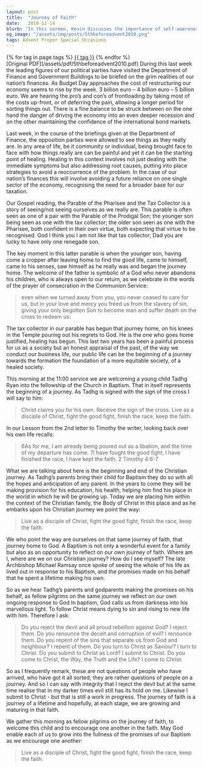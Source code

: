 ```yaml
---
layout: post
title:  "Journey of Faith"
date:   2010-11-14
blurb: "In this sermon, Kevin discusses the importance of self-awareness and honesty in both our personal and societal lives, drawing parallels between the state of the nation's finances and the parable of the Pharisee and the Tax Collector. He emphasizes the need for healing, not just addressing immediate symptoms but also root causes. The sermon also marks the baptism of a child, Tadhg Ryan, symbolizing the beginning of a spiritual journey."
og_image: "/assets/img/posts/5thbeforeadvent2010.png"
tags: Advent Proper Special_Occasions
---    
```

<div class="tag-pills">
    {% for tag in page.tags %}
    <a href="{{ site.baseurl }}/tag/{{ tag | slugify }}" class="tag-pill">{{ tag }}</a>
    {% endfor %}
</div>
[Original PDF](/assets/pdf/5thbeforeadvent2010.pdf)
During this last week the leading figures of our political parties have visited the Department of Finance and Government Buildings to be briefed on the grim realities of our nation’s finances. As Budget Day approaches the cost of restructuring our economy seems to rise by the week. 3 billion euro – 4 billion euro – 5 billion euro. We are hearing the pro’s and con’s of frontloading by taking most of the costs up-front, or of deferring the pain, allowing a longer period for sorting things out. There is a fine balance to be struck between on the one hand the danger of driving the economy into an even deeper recession and on the other maintaining the confidence of the international bond markets.

Last week, in the course of the briefings given at the Department of Finance, the opposition parties were allowed to see things as they really are. In any area of life, be it community or individual, being brought face to face with how things really are can be painful and yet it can be the starting point of healing. Healing in this context involves not just dealing with the immediate symptoms but also addressing root causes, putting into place strategies to avoid a reoccurrence of the problem. In the case of our nation’s finances this will involve avoiding a future reliance on one single sector of the economy, recognising the need for a broader base for our taxation.

Our Gospel reading, the Parable of the Pharisee and the Tax Collector is a story of seeing/not seeing ourselves as we really are. This parable is often seen as one of a pair with the Parable of the Prodigal Son; the younger son being seen as one with the tax collector; the older son seen as one with the Pharisee, both confident in their own virtue, both expecting that virtue to be recognised. God I think you I am not like that tax collector; Dad you are lucky to have only one renegade son.

The key moment in this latter parable is when the younger son, having come a cropper after leaving home to find the good life, came to himself, came to his senses, saw himself as he really was and began the journey home. The welcome of the father is symbolic of a God who never abandons his children, who is always open to our return, as we celebrate in the words of the prayer of consecration in the Communion Service:

> even when we turned away from you,
> you never ceased to care for us,
> but in your love and mercy you freed us from the slavery of sin,
> giving your only begotten Son to become man
> and suffer death on the cross to redeem us:

The tax collector in our parable has begun that journey home, on his knees in the Temple pouring out his regrets to God. He is the one who goes home justified, healing has begun. This last two years has been a painful process for us as a society but an honest appraisal of the past, of the way we conduct our business life, our public life can be the beginning of a journey towards the formation the foundation of a more equitable society, of a healed society.

This morning at the 11:00 service we are welcoming a young child Tadhg Ryan into the fellowship of the Church in Baptism. That in itself represents the beginning of a journey. As Tadhg is signed with the sign of the cross I will say to him:

> Christ claims you for his own.
> Receive the sign of the cross.
> Live as a disciple of Christ,
> fight the good fight,
> finish the race, keep the faith.

In our Lesson from the 2nd letter to Timothy the writer, looking back over his own life recalls:

> 6As for me, I am already being poured out as a libation, and the time
> of my departure has come. 7I have fought the good fight, I have
> finished the race, I have kept the faith. 2 Timothy 4:6-7

What we are talking about here is the beginning and end of the Christian journey. As Tadhg’s parents bring their child for Baptism they do so with all the hopes and anticipation of any parent. In the years to come they will be making provision for his education, his health, helping him find his place in the world in which he will be growing up. Today we are placing him within the context of the Christian family, the Body of Christ in this place and as he embarks upon his Christian journey we point the way:

> Live as a disciple of Christ,
> fight the good fight,
> finish the race, keep the faith.

We who point the way are ourselves on that same journey of faith, that journey home to God. A Baptism is not only a wonderful event for a family but also as an opportunity to reflect on our own journey of faith. Where am I, where are we on our Christian journey? How do I see myself? The late Archbishop Michael Ramsay once spoke of seeing the whole of his life as lived out in response to his Baptism, and the promises made on his behalf that he spent a lifetime making his own.

So as we hear Tadhg’s parents and godparents making the promises on his behalf, as fellow pilgrims on the same journey we reflect on our own ongoing response to God In baptism, God calls us from darkness into his marvellous light. To follow Christ means dying to sin and rising to new life with him. Therefore I ask:

> Do you reject the devil and all proud rebellion against God?
> I reject them.
> Do you renounce the deceit and corruption of evil?
> I renounce them.
> Do you repent of the sins that separate us from God and neighbour?
> I repent of them.
> Do you turn to Christ as Saviour?
> I turn to Christ.
> Do you submit to Christ as Lord?
> I submit to Christ.
> Do you come to Christ, the Way, the Truth and the Life?
> I come to Christ.

So as I frequently remark, these are not questions of people who have arrived, who have got it all sorted; they are rather questions of people on a journey. And so I can say with integrity that I reject the devil but at the same time realise that in my darker times evil still has its hold on me. Likewise I submit to Christ - but that is still a work in progress. The journey of faith is a journey of a lifetime and hopefully, at each stage, we are growing and maturing in that faith.

We gather this morning as fellow pilgrims on the journey of faith, to welcome this child and to encourage one another in the faith. May God enable each of us to grow into the fullness of the promises of our Baptism as we encourage one another:

> Live as a disciple of Christ,
> fight the good fight,
> finish the race, keep the faith.
